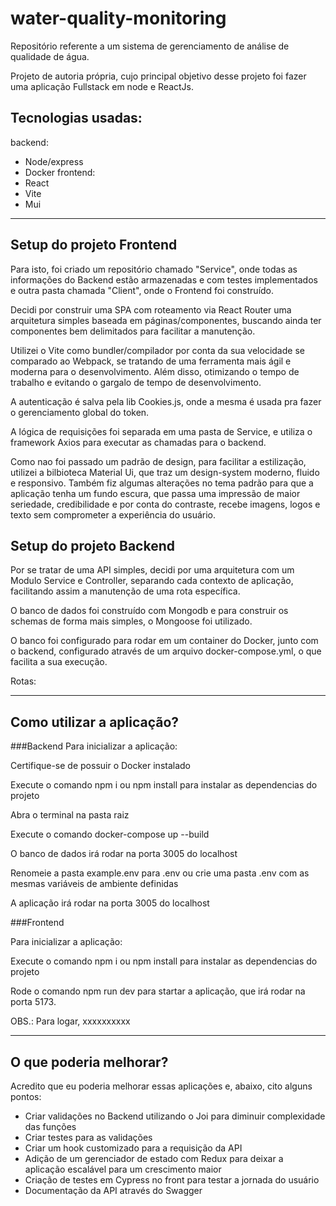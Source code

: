 # water-quality-monitoring
Repositório referente a um sistema de gerenciamento de análise de qualidade de água.

Projeto de autoria própria, cujo principal objetivo desse projeto foi fazer uma aplicação Fullstack em node e ReactJs.

## Tecnologias usadas:
backend:
- Node/express
- Docker
frontend:
- React
- Vite
- Mui

---

## Setup do projeto Frontend

Para isto, foi criado um repositório chamado "Service", onde todas as informações do Backend estão armazenadas e com testes implementados e outra pasta chamada "Client",
onde o Frontend foi construído.

Decidi por construir uma SPA com roteamento via React Router uma arquitetura simples baseada em páginas/componentes, buscando ainda ter componentes bem delimitados para facilitar a manutenção.

Utilizei o Vite como bundler/compilador por conta da sua velocidade se comparado ao Webpack, se tratando de uma ferramenta mais ágil e moderna para o desenvolvimento. Além disso,
otimizando o tempo de trabalho e evitando o gargalo de tempo de desenvolvimento.

A autenticação é salva pela lib Cookies.js, onde a mesma é usada pra fazer o gerenciamento global do token. 

A lógica de requisições foi separada em uma pasta de Service, e utiliza o framework Axios para executar as chamadas para o backend.

Como nao foi passado um padrão de design, para facilitar a estilização, utilizei a bilbioteca Material Ui, que traz um design-system moderno, fluido e responsivo. Também fiz algumas alterações no tema padrão para que a aplicação tenha um fundo escura, que passa uma impressão de maior seriedade, credibilidade e por conta do contraste, recebe imagens, logos e texto sem comprometer a experiência do usuário.

## Setup do projeto Backend

Por se tratar de uma API simples, decidi por uma arquitetura com um Modulo Service e Controller, separando cada contexto de aplicação, facilitando assim a manutenção de uma rota específica.

O banco de dados foi construído com Mongodb e para construir os schemas de forma mais simples, o Mongoose foi utilizado.

O banco foi configurado para rodar em um container do Docker, junto com o backend, configurado através de um arquivo docker-compose.yml, o que facilita a sua execução.

Rotas: 

---

## Como utilizar a aplicação?

###Backend
Para inicializar a aplicação:

Certifique-se de possuir o Docker instalado

Execute o comando npm i ou npm install para instalar as dependencias do projeto

Abra o terminal na pasta raiz

Execute o comando docker-compose up --build

O banco de dados irá rodar na porta 3005 do localhost

Renomeie a pasta example.env para .env ou crie uma pasta .env com as mesmas variáveis de ambiente definidas

A aplicação irá rodar na porta 3005 do localhost

###Frontend

Para inicializar a aplicação:

Execute o comando npm i ou npm install para instalar as dependencias do projeto

Rode o comando npm run dev para startar a aplicação, que irá rodar na porta 5173.

OBS.: Para logar, xxxxxxxxxx


---

## O que poderia melhorar?

Acredito que eu poderia melhorar essas aplicações e, abaixo, cito alguns pontos:
 - Criar validações no Backend utilizando o Joi para diminuir complexidade das funções
 - Criar testes para as validações
 - Criar um hook customizado para a requisição da API
 - Adição de um gerenciador de estado com Redux para deixar a aplicação escalável para um crescimento maior
 - Criação de testes em Cypress no front para testar a jornada do usuário
 - Documentação da API através do Swagger
